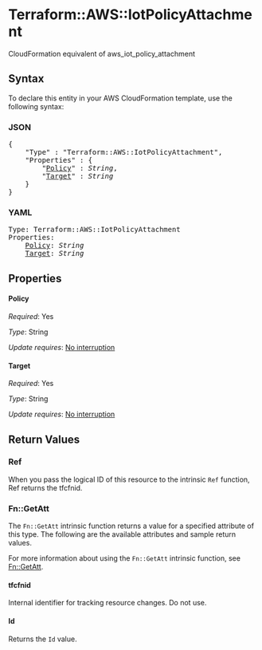 # Terraform::AWS::IotPolicyAttachment

CloudFormation equivalent of aws_iot_policy_attachment

## Syntax

To declare this entity in your AWS CloudFormation template, use the following syntax:

### JSON

<pre>
{
    "Type" : "Terraform::AWS::IotPolicyAttachment",
    "Properties" : {
        "<a href="#policy" title="Policy">Policy</a>" : <i>String</i>,
        "<a href="#target" title="Target">Target</a>" : <i>String</i>
    }
}
</pre>

### YAML

<pre>
Type: Terraform::AWS::IotPolicyAttachment
Properties:
    <a href="#policy" title="Policy">Policy</a>: <i>String</i>
    <a href="#target" title="Target">Target</a>: <i>String</i>
</pre>

## Properties

#### Policy

_Required_: Yes

_Type_: String

_Update requires_: [No interruption](https://docs.aws.amazon.com/AWSCloudFormation/latest/UserGuide/using-cfn-updating-stacks-update-behaviors.html#update-no-interrupt)

#### Target

_Required_: Yes

_Type_: String

_Update requires_: [No interruption](https://docs.aws.amazon.com/AWSCloudFormation/latest/UserGuide/using-cfn-updating-stacks-update-behaviors.html#update-no-interrupt)

## Return Values

### Ref

When you pass the logical ID of this resource to the intrinsic `Ref` function, Ref returns the tfcfnid.

### Fn::GetAtt

The `Fn::GetAtt` intrinsic function returns a value for a specified attribute of this type. The following are the available attributes and sample return values.

For more information about using the `Fn::GetAtt` intrinsic function, see [Fn::GetAtt](https://docs.aws.amazon.com/AWSCloudFormation/latest/UserGuide/intrinsic-function-reference-getatt.html).

#### tfcfnid

Internal identifier for tracking resource changes. Do not use.

#### Id

Returns the <code>Id</code> value.


